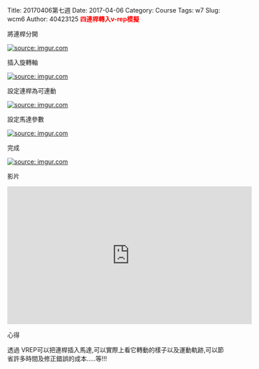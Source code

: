 Title: 20170406第七週
Date: 2017-04-06
Category: Course
Tags: w7
Slug: wcm6
Author: 40423125
<b><font color="red">四連桿轉入v-rep模擬</font></b>

<!-- PELICAN_END_SUMMARY -->
將連桿分開

<a href="http://imgur.com/5EYzYVW"><img src="http://i.imgur.com/5EYzYVW.png" title="source: imgur.com" /></a>

插入旋轉軸

<a href="http://imgur.com/hjzMBbH"><img src="http://i.imgur.com/hjzMBbH.png" title="source: imgur.com" /></a>

設定連桿為可連動

<a href="http://imgur.com/7iEdneK"><img src="http://i.imgur.com/7iEdneK.png" title="source: imgur.com" /></a>

設定馬達參數

<a href="http://imgur.com/9JvCi0h"><img src="http://i.imgur.com/9JvCi0h.png" title="source: imgur.com" /></a>

完成

<a href="http://imgur.com/BhoQa53"><img src="http://i.imgur.com/BhoQa53.png" title="source: imgur.com" /></a>

影片

<iframe width="560" height="315" src="https://www.youtube.com/embed/BTWLxepEwJU" frameborder="0" allowfullscreen></iframe>

心得

透過 VREP可以把連桿插入馬達,可以實際上看它轉動的樣子以及運動軌跡,可以節省許多時間及修正錯誤的成本.....等!!!